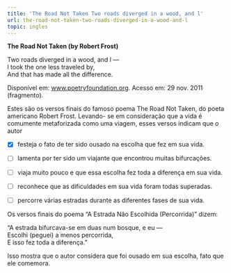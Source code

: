 ```yaml
---
title: 'The Road Not Taken Two roads diverged in a wood, and l'
url: the-road-not-taken-two-roads-diverged-in-a-wood-and-l
topic: ingles
---
```



**The Road Not Taken (by Robert Frost)**

Two roads diverged in a wood, and l —\
l took the one less traveled by,\
And that has made all the difference.

Disponível em: www.poetryfoundation.org. Acesso em: 29 nov. 2011 (fragmento).

Estes são os versos finais do famoso poema The Road Not Taken, do poeta americano Robert Frost. Levando- se em consideração que a vida é comumente metaforizada como uma viagem, esses versos indicam que o autor



- [x] festeja o fato de ter sido ousado na escolha que fez em sua vida.
- [ ] lamenta por ter sido um viajante que encontrou muitas bifurcações.
- [ ] viaja muito pouco e que essa escolha fez toda a diferença em sua vida.
- [ ] reconhece que as dificuldades em sua vida foram todas superadas.
- [ ] percorre várias estradas durante as diferentes fases de sua vida.


Os versos finais do poema “A Estrada Não Escolhida (Percorrida)” dizem:

“A estrada bifurcava-se em duas num bosque, e eu —\
Escolhi (peguei) a menos percorrida,\
E isso fez toda a diferença.”

Isso mostra que o autor considera que foi ousado em sua escolha, fato que ele comemora.
